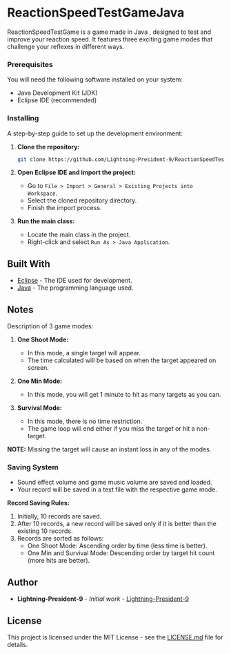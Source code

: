 # ReactionSpeedTestGameJava

ReactionSpeedTestGame is a game made in Java , designed to test and improve your reaction speed. It features three exciting game modes that challenge your reflexes in different ways.

### Prerequisites

You will need the following software installed on your system:

- Java Development Kit (JDK)
- Eclipse IDE (recommended)

### Installing

A step-by-step guide to set up the development environment:

1. **Clone the repository:**
   ```sh
   git clone https://github.com/Lightning-President-9/ReactionSpeedTestGameJava.git
   ```
   
2. **Open Eclipse IDE and import the project:**
   - Go to `File > Import > General > Existing Projects into Workspace`.
   - Select the cloned repository directory.
   - Finish the import process.

3. **Run the main class:**
   - Locate the main class in the project.
   - Right-click and select `Run As > Java Application`.

## Built With

* [Eclipse](https://www.eclipse.org/) - The IDE used for development.
* [Java](https://www.java.com/) - The programming language used.

## Notes

Description of 3 game modes:

1. **One Shoot Mode:**
   - In this mode, a single target will appear.
   - The time calculated will be based on when the target appeared on screen.

2. **One Min Mode:**
   - In this mode, you will get 1 minute to hit as many targets as you can.

3. **Survival Mode:**
   - In this mode, there is no time restriction.
   - The game loop will end either if you miss the target or hit a non-target.

**NOTE:** Missing the target will cause an instant loss in any of the modes.

### Saving System

- Sound effect volume and game music volume are saved and loaded.
- Your record will be saved in a text file with the respective game mode.

**Record Saving Rules:**
1. Initially, 10 records are saved.
2. After 10 records, a new record will be saved only if it is better than the existing 10 records.
3. Records are sorted as follows:
   - One Shoot Mode: Ascending order by time (less time is better).
   - One Min and Survival Mode: Descending order by target hit count (more hits are better).

## Author

* **Lightning-President-9** - *Initial work* - [Lightning-President-9](https://github.com/Lightning-President-9/ReactionSpeedTestGameJava)

## License

This project is licensed under the MIT License - see the [LICENSE.md](LICENSE) file for details.

